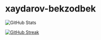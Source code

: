 # xaydarov-bekzodbek
![GitHub Stats](https://github-readme-stats.vercel.app/api?username=BekzodXaydarov&show_icons=true&theme=dark)

[![GitHub Streak](https://streak-stats.demolab.com?user=BekzodXaydarov&theme=dark)](https://git.io/streak-stats)
